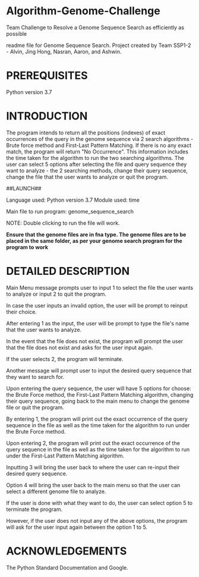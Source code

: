 # Algorithm-Genome-Challenge
Team Challenge to Resolve a Genome Sequence Search as efficiently as possible

readme file for Genome Sequence Search.
Project created by Team SSP1-2 - Alvin, Jing Hong, Nasran, Aaron, and Ashwin.


# PREREQUISITES

Python version 3.7


# INTRODUCTION

The program intends to return all the positions (indexes) of exact occurrences
of the query in the genome sequence via 2 search algorithms - Brute force
method and First-Last Pattern Matching. If there is no any exact match, the
program will return "No Occurrence". This information includes the time taken
for the algorithm to run the two searching algorithms. The user can select 5
options after selecting the file and query sequence they want to analyze - 
the 2 searching methods, change their query sequence, change the file that
the user wants to analyze or quit the program.


##LAUNCH##

Language used: Python version 3.7
Module used: time

Main file to run program: genome_sequence_search

NOTE: Double clicking to run the file will work.

**Ensure that the genome files are in fna type. The genome files are to be
placed in the same folder, as per your genome search program for the program
to work**


# DETAILED DESCRIPTION

Main Menu message prompts user to input 1 to select the file the user wants 
to analyze or input 2 to quit the program.

In case the user inputs an invalid option, the user will be prompt to 
reinput their choice.

After entering 1 as the input, the user will be prompt to type the file's
name that the user wants to analyze.

In the event that the file does not exist, the program will prompt the user
that the file does not exist and asks for the user input again.

If the user selects 2, the program will terminate.

Another message will prompt user to input the desired query sequence that
they want to search for.

Upon entering the query sequence, the user will have 5 options for choose:
the Brute Force method, the First-Last Pattern Matching algorithm, changing
their query sequence, going back to the main menu to change the genome file
or quit the program.

By entering 1, the program will print out the exact occurrence of the query
sequence in the file as well as the time taken for the algorithm to run
under the Brute Force method.

Upon entering 2, the program will print out the exact occurrence of the
query sequence in the file as well as the time taken for the algorithm to
run under the First-Last Pattern Matching algorithm.

Inputting 3 will bring the user back to where the user can re-input their 
desired query sequence.

Option 4 will bring the user back to the main menu so that the user can
select a different genome file to analyze.

If the user is done with what they want to do, the user can select option 5
to terminate the program.

However, if the user does not input any of the above options, the program
will ask for the user input again between the option 1 to 5.


# ACKNOWLEDGEMENTS
The Python Standard Documentation and
Google.
